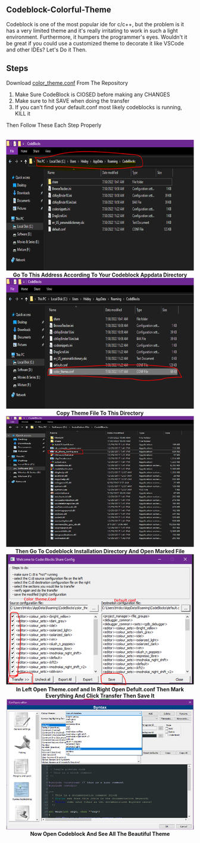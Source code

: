 ## Codeblock-Colorful-Theme
Codeblock is one of the most popular ide for c/c++, but the problem is it has a very limited theme and it's really irritating to work in such a light environment. Furthermore, it humpers the programmer's eyes. Wouldn't it be great if you could use a customized theme to decorate it like VSCode and other IDEs? Let's Do it Then.

## Steps 

Download [color_theme.conf]() From The Repository
1. Make Sure CodeBlock is ClOSED before making any CHANGES
2. Make sure to hit SAVE when doing the transfer
3. If you can't find your default.conf most likely codeblocks is running, KILL it 

Then Follow These Each Step Properly 

<p align="center">
  <br>
    <img src="ss/1.PNG" height="350px" width="550px"><br>
   <b>Go To This Address According To Your Codeblock Appdata Directory </b><br>
    <img src="ss/2.PNG" height="350px" width="550px"><br>
    <b>Copy Theme File To This Directory</b><br>
    <img src="ss/3.PNG" height="350px" width="550px"><br>
    <b>Then Go To Codeblock Installation Directory And Open Marked File</b><br>
    <img src="ss/4.PNG" height="350px" width="550px"><br>
    <b>In Left Open Theme.conf and In Right Open Defult.conf Then Mark Everything And Click Transfer Then Save It</b><br>
    <img src="ss/5.png" height="350px" width="550px"><br>
    <b>Now Open Codeblock And See All The Beautiful Theme</b><br>
</p>
